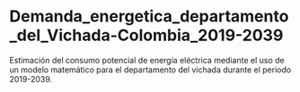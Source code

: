 # Demanda_energetica_departamento_del_Vichada-Colombia_2019-2039
Estimación del consumo potencial de energía eléctrica mediante el uso de un modelo matemático para el departamento del vichada durante el periodo 2019-2039.
